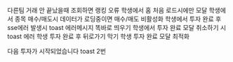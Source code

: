 
다른팀 거래 안 끝났을때 조회하면 랭킹 오류
학생에서 홈 처음 로드시에만 모달
학생에서 종목 매수/매도시 데이터가 로딩중이면 매수/매도 비활성화
학생에서 투자 완료 후 sse에러 발생시 toast 에러메시지 똑바로 띄우기
학생에서 투자 완료 모달 취소하기 시 toast 에러
학생 투자 완료 후 뒤로가기 막기
학생 투자 완료 모달 최적화

다음 투자가 시작되었습니다 toast 2번